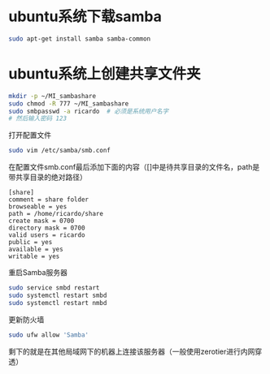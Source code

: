 # ubuntu系统下载samba

```bash
sudo apt-get install samba samba-common
```



# ubuntu系统上创建共享文件夹

```bash
mkdir -p ~/MI_sambashare
sudo chmod -R 777 ~/MI_sambashare
sudo smbpasswd -a ricardo  # 必须是系统用户名字
# 然后输入密码 123
```

 打开配置文件

```bash
sudo vim /etc/samba/smb.conf
```

在配置文件smb.conf最后添加下面的内容（[]中是待共享目录的文件名，path是带共享目录的绝对路径）

```
[share]
comment = share folder
browseable = yes
path = /home/ricardo/share
create mask = 0700
directory mask = 0700
valid users = ricardo
public = yes
available = yes
writable = yes
```

重启Samba服务器

```bash
sudo service smbd restart
sudo systemctl restart smbd
sudo systemctl restart nmbd
```

更新防火墙

```bash
sudo ufw allow 'Samba'
```

剩下的就是在其他局域网下的机器上连接该服务器（一般使用zerotier进行内网穿透）
